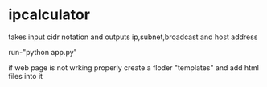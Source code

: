 # ipcalculator
takes input cidr notation and outputs ip,subnet,broadcast and host address


run-"python app.py"


if web page is not wrking properly create a floder "templates" and add html files into it
